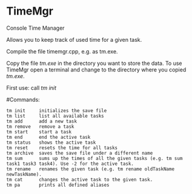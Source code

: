 TimeMgr
=======

Console Time Manager

Allows you to keep track of used time for a given task.

Compile the file timemgr.cpp, e.g. as tm.exe.

Copy the file *tm.exe* in the directory you want to store the data. To use TimeMgr open a terminal and change to the directory where you copied *tm.exe*.

First use: call *tm init*

#Commands:
```
tm init		initializes the save file
tm list		list all available tasks
tm add		add a new task
tm remove	remove a task
tm start	start a task
tm end		end the active task
tm status	shows the active task
tm reset	resets the time for all tasks
tm archive	saves the save file under a different name
tm sum		sums up the times of all the given tasks (e.g. tm sum task1 task3 task4). Use -2 for the active task.
tm rename	renames the given task (e.g. tm rename oldTaskName newTaskName).
tm cat		changes the active task to the given task.
tm pa		prints all defined aliases
```